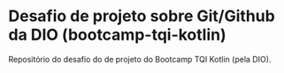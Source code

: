 # Desafio de projeto sobre Git/Github da DIO (bootcamp-tqi-kotlin)
Repositório do desafio do de projeto do Bootcamp TQI Kotlin (pela DIO).
